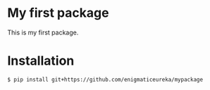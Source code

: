 # My first package

This is my first package.

# Installation
```bash
$ pip install git+https://github.com/enigmaticeureka/mypackage
```

